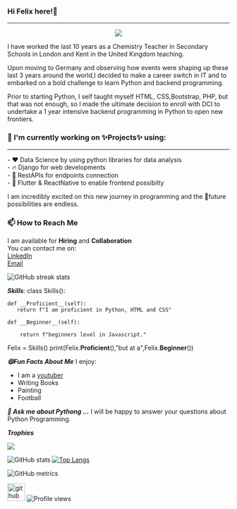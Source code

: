 ### Hi  Felix here!:wave:
<hr>

<p align="center">
  <a align="center" href="https://github.com/DenverCoder1/readme-typing-svg"><img src="https://readme-typing-svg.herokuapp.com?&font=IBM+Plex+Sans&color=F72EE2&size=25&lines=Welcome+to+my+GitHub+Profile!;I'm+a+Data+Analyst;I'm+a+Back+end+developer;I'm+a+Python+programmer" /></a>
</p>
I have worked the last 10 years as a Chemistry Teacher in Secondary Schools in London and Kent in the United Kingdom teaching.


Upon moving to Germany and observing how events were shaping up these last 3 years around the world,I decided to make a career switch in IT and to embarked on a bold challenge to learn Python and backend programming.

Prior to starting Python, I self taught myself HTML, CSS,Bootstrap, PHP, but that was not enough, so I made the ultimate decision to enroll with DCI to undertake a 1 year intensive backend programming in Python to open new frontiers.

### 💼 I'm currently working on ✨Projects✨ using:
<hr>
- ❤️ Data Science by using python libraries for data analysis<br>
- 🔥 Django for web developments<br>
- 🚀 RestAPIs for endpoints connection<br>
- 🌱 Flutter & ReactNative to enable frontend possibilty<br>

I am incredibly excited on this new journey in programming and the 🔭future possibilities are endless.

### 📫 How to Reach Me
I am available for **Hiring** and **Collaboration**<br>
You can contact me on: <br> <a href="https://linkedin.com/in/felixsarsah">LinkedIn</a><br>
<a href="sarsah4@gmail.com">Email</a>

![GitHub streak stats](https://streak-stats.demolab.com/?user=Enimbuild)




***Skills***:
class Skills():
    
    def __Proficient__(self):
       return f"I am proficient in Python, HTML and CSS"
    
    def __Beginner__(self):
        
        return f"beginners level in Javascript."


Felix = Skills()
print(Felix.__Proficient__(),"but at a",Felix.__Beginner__())


***😄Fun Facts About Me***
I enjoy:
- I am a <a href="https://youtube.com/c/felixsarsah">youtuber</a>
- Writing Books
- Painting 
- Football

***💬 Ask me about Pythong ...***
I will be happy to answer your questions about Python Programming.

  
***Trophies***

<p align="left"> <a href="https://github.com/ryo-ma/github-profile-trophy"><img src="https://github-profile-trophy.vercel.app/?username=Enimbuild&row=2&column=6&theme=onedark&column=8&no-frame=false&no-bg=false" alt"Enimbuild"></a></p>

![GitHub stats](https://github-readme-stats.vercel.app/api?username=Enimbuild&show_icons=true&count_private=true) [![Top Langs](https://github-readme-stats.vercel.app/api/top-langs/?username=Enimbuild)](https://github.com/anuraghazra/github-readme-stats)

![GitHub metrics](https://metrics.lecoq.io/Enimbuild)

[<img src='https://cdn.jsdelivr.net/npm/simple-icons@3.0.1/icons/github.svg' alt='github' height='40'>](https://github.com/Enimbuild) ![Profile views](https://gpvc.arturio.dev/Enimbuild)


